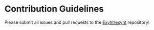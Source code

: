 # Contribution Guidelines

Please submit all issues and pull requests to the [Exyht/exyht](https://github.com/Exyht/exyht) repository!
